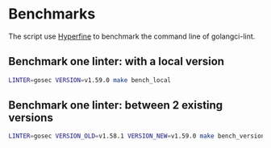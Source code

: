 # Benchmarks

The script use [Hyperfine](https://github.com/sharkdp/hyperfine) to benchmark the command line of golangci-lint.

## Benchmark one linter: with a local version

```bash
LINTER=gosec VERSION=v1.59.0 make bench_local
```

## Benchmark one linter: between 2 existing versions

```bash
LINTER=gosec VERSION_OLD=v1.58.1 VERSION_NEW=v1.59.0 make bench_version
```
